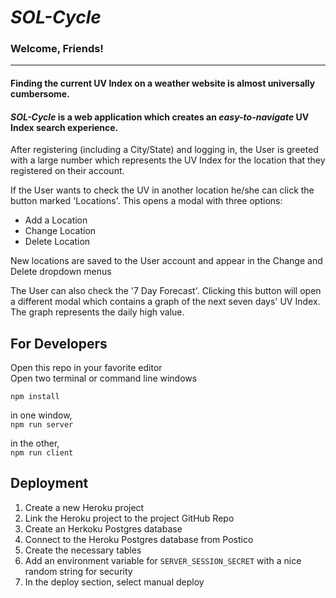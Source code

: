 
# *SOL-Cycle*

### Welcome, Friends!
___
#### Finding the current UV Index on a weather website is almost universally cumbersome.
#### **_SOL-Cycle_** is a web application which creates an *easy-to-navigate* UV Index search experience.

After registering (including a City/State) and logging in, the User is greeted with a large number which represents the UV Index for the location that they registered on their account.  

If the User wants to check the UV in another location he/she can click the button marked 'Locations'. This opens a modal with three options:

+ Add a Location
+ Change Location
+ Delete Location

New locations are saved to the User account and appear in the Change and Delete dropdown menus

The User can also check the '7 Day Forecast'. Clicking this button will open a different modal which contains a graph of the next seven days' UV Index. The graph represents the daily high value.

## For Developers

Open this repo in your favorite editor  
Open two terminal or command line windows

`npm install`

in one window,  
`npm run server`  

in the other,  
`npm run client`


## Deployment

1. Create a new Heroku project
1. Link the Heroku project to the project GitHub Repo
1. Create an Herkoku Postgres database
1. Connect to the Heroku Postgres database from Postico
1. Create the necessary tables
1. Add an environment variable for `SERVER_SESSION_SECRET` with a nice random string for security
1. In the deploy section, select manual deploy
